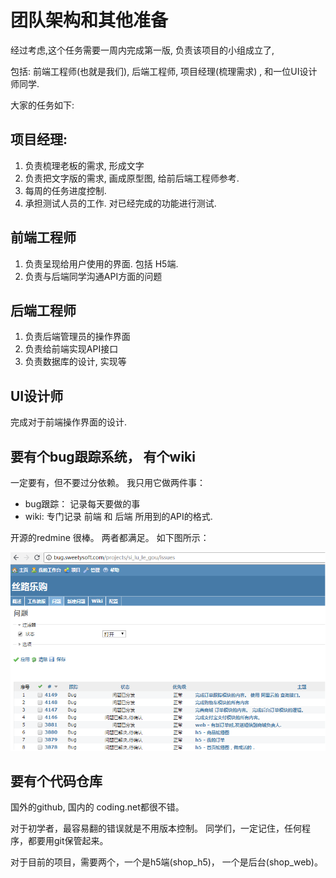 # 团队架构和其他准备

经过考虑,这个任务需要一周内完成第一版, 负责该项目的小组成立了,

包括: 前端工程师(也就是我们), 后端工程师, 项目经理(梳理需求) , 和一位UI设计师同学.

大家的任务如下:

## 项目经理:

1. 负责梳理老板的需求, 形成文字
2. 负责把文字版的需求, 画成原型图, 给前后端工程师参考.
3. 每周的任务进度控制.
4. 承担测试人员的工作. 对已经完成的功能进行测试.

## 前端工程师

1. 负责呈现给用户使用的界面. 包括 H5端.
2. 负责与后端同学沟通API方面的问题

## 后端工程师

1. 负责后端管理员的操作界面
2. 负责给前端实现API接口
3. 负责数据库的设计, 实现等

## UI设计师

完成对于前端操作界面的设计.


## 要有个bug跟踪系统， 有个wiki

一定要有，但不要过分依赖。 我只用它做两件事： 

- bug跟踪： 记录每天要做的事
- wiki: 专门记录 前端 和 后端 所用到的API的格式. 

开源的redmine 很棒。 两者都满足。 如下图所示：

![redmine](/images/real_project/redmine.png)

## 要有个代码仓库

国外的github, 国内的 coding.net都很不错。 

对于初学者，最容易翻的错误就是不用版本控制。 同学们，一定记住，任何程序，都要用git保管起来。

对于目前的项目，需要两个，一个是h5端(shop_h5)， 一个是后台(shop_web)。